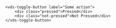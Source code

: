 <script>
import Docs from './_Docs.md';
</script>

<Docs>

```html|slot=usage
<vds-toggle-button label="Some action">
	<div class="pressed">Pressed</div>
	<div class="not-pressed">Not Pressed</div>
</vds-toggle-button>
```

</Docs>
